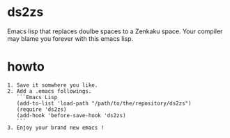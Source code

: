 # ds2zs
Emacs lisp that replaces doulbe spaces to a Zenkaku space.
Your compiler may blame you forever with this emacs lisp.

# howto
	1. Save it somwhere you like.
	2. Add a .emacs followings.
	   ```Emacs Lisp
	   (add-to-list 'load-path "/path/to/the/repository/ds2zs")
	   (require 'ds2zs)
	   (add-hook 'before-save-hook 'ds2zs)
	   ```
	3. Enjoy your brand new emacs !
